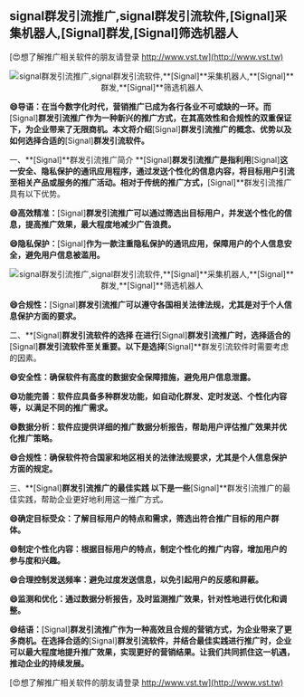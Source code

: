## **signal群发引流推广,signal群发引流软件,**[Signal]**采集机器人,**[Signal]**群发,**[Signal]**筛选机器人**

[😍想了解推广相关软件的朋友请登录 http://www.vst.tw](http://www.vst.tw)

 <center><img src="https://vst.tw/MP4/tuiguang/png/0.png" alt="signal群发引流推广,signal群发引流软件,**[Signal]**采集机器人,**[Signal]**群发,**[Signal]**筛选机器人"></center>

**😄导语：在当今数字化时代，营销推广已成为各行各业不可或缺的一环。而**[Signal]**群发引流推广作为一种新兴的推广方式，在其高效性和合规性的双重保证下，为企业带来了无限商机。本文将介绍**[Signal]**群发引流推广的概念、优势以及如何选择合适的**[Signal]**群发引流软件。**

一、**[Signal]**群发引流推广简介
**[Signal]**群发引流推广是指利用**[Signal]**这一安全、隐私保护的通讯应用程序，通过发送个性化的信息内容，将目标用户引流至相关产品或服务的推广活动。相对于传统的推广方式，**[Signal]**群发引流推广具有以下优势。

**😄高效精准：**[Signal]**群发引流推广可以通过筛选出目标用户，并发送个性化的信息，提高推广效果，最大程度地减少广告浪费。**

**😄隐私保护：**[Signal]**作为一款注重隐私保护的通讯应用，保障用户的个人信息安全，避免用户信息被滥用。**

 <center><img src="https://vst.tw/MP4/tuiguang/png/7.png" alt="signal群发引流推广,signal群发引流软件,**[Signal]**采集机器人,**[Signal]**群发,**[Signal]**筛选机器人"></center>

**😄合规性：**[Signal]**群发引流推广可以遵守各国相关法律法规，尤其是对于个人信息保护方面的要求。**

二、**[Signal]**群发引流软件的选择
在进行**[Signal]**群发引流推广时，选择适合的**[Signal]**群发引流软件至关重要。以下是选择**[Signal]**群发引流软件时需要考虑的因素。

**😄安全性：确保软件有高度的数据安全保障措施，避免用户信息泄露。**

**😄功能完善：软件应具备多种群发功能，如自动化群发、定时发送、个性化内容等，以满足不同的推广需求。**

**😄数据分析：软件应提供详细的推广数据分析报告，帮助用户评估推广效果并优化推广策略。**

**😄合规性：确保软件符合国家和地区相关的法律法规要求，尤其是个人信息保护方面的规定。**

三、**[Signal]**群发引流推广的最佳实践
以下是一些**[Signal]**群发引流推广的最佳实践，帮助企业更好地利用这一推广方式。

**😄确定目标受众：了解目标用户的特点和需求，筛选出符合推广目标的用户群体。**

**😄制定个性化内容：根据目标用户的特点，制定个性化的推广内容，增加用户的参与度和兴趣。**

**😄合理控制发送频率：避免过度发送信息，以免引起用户的反感和屏蔽。**

**😄监测和优化：通过数据分析报告，及时监测推广效果，针对性地进行优化和调整。**

**😄结语：**[Signal]**群发引流推广作为一种高效且合规的营销方式，为企业带来了更多商机。在选择合适的**[Signal]**群发引流软件，并结合最佳实践进行推广时，企业可以最大程度地提升推广效果，实现更好的营销结果。让我们共同抓住这一机遇，推动企业的持续发展。**

[😍想了解推广相关软件的朋友请登录 http://www.vst.tw](http://www.vst.tw)



